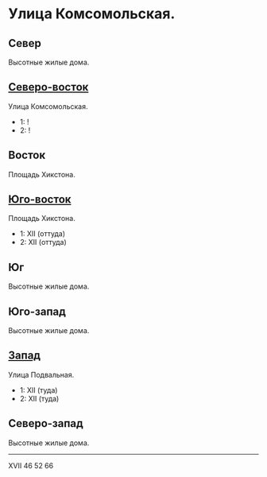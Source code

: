# Улица Комсомольская.

## Север

Высотные жилые дома.

## [Северо-восток](./500060.md)

Улица Комсомольская.

* 1:    !
* 2:    !

## Восток

Площадь Хикстона.

## [Юго-восток](./500070.md)

Площадь Хикстона.

* 1:    XII (оттуда)
* 2:    XII (оттуда)

## Юг

Высотные жилые дома.

## Юго-запад

Высотные жилые дома.

## [Запад](./350065.md)

Улица Подвальная.

* 1:    XII (туда)
* 2:    XII (туда)

## Северо-запад

Высотные жилые дома.

----

XVII    46  52  66

